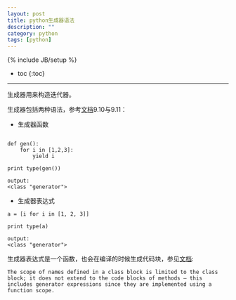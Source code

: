 ```yaml
---
layout: post
title: python生成器语法
description: ""
category: python
tags: [python]
---
```

{% include JB/setup %}

* toc
{:toc}

<hr />

生成器用来构造迭代器。

生成器包括两种语法，参考[文档][0]9.10与9.11：

* 生成器函数

```

def gen():
	for i in [1,2,3]:
		yield i

print type(gen())

output:
<class "generator">
```

* 生成器表达式

```
a = [i for i in [1, 2, 3]]

print type(a)

output:
<class "generator">
```

生成器表达式是一个函数，也会在编译的时候生成代码块，参见[文档][1]:

	The scope of names defined in a class block is limited to the class block; it does not extend to the code blocks of methods – this includes generator expressions since they are implemented using a function scope. 

[0]:https://docs.python.org/2.7/tutorial/classes.html#generators
[1]:https://docs.python.org/2.7/reference/executionmodel.html#interaction-with-dynamic-features

